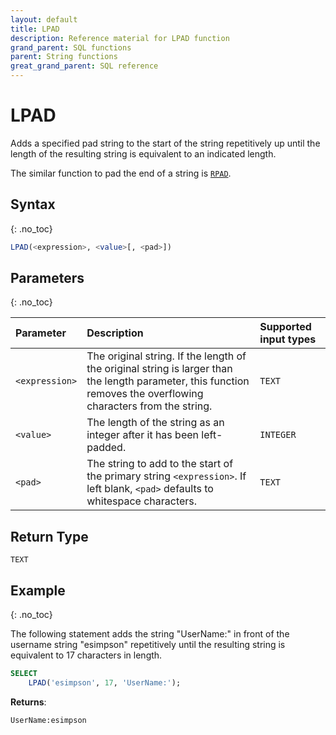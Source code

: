 ```yaml
---
layout: default
title: LPAD
description: Reference material for LPAD function
grand_parent: SQL functions
parent: String functions
great_grand_parent: SQL reference
---
```


# LPAD

Adds a specified pad string to the start of the string repetitively up until the length of the resulting string is equivalent to an indicated length.

The similar function to pad the end of a string is [`RPAD`](./rpad.md).

## Syntax
{: .no_toc}

```sql
LPAD(<expression>, <value>[, <pad>])
```

## Parameters 
{: .no_toc}

| Parameter  | Description                                      |Supported input types | 
| :---------- | :---------------------------------------------- | :------------|
| `<expression>`    | The original string. If the length of the original string is larger than the length parameter, this function removes the overflowing characters from the string. | `TEXT` | 
| `<value>` | The length of the string as an integer after it has been left-padded.  | `INTEGER` |                                                                                                         |
| `<pad>`    | The string to add to the start of the primary string `<expression>`. If left blank, `<pad>` defaults to whitespace characters.         | `TEXT` |                                                                                            |

## Return Type
`TEXT`

## Example
{: .no_toc}

The following statement adds the string "UserName:" in front of the username string "esimpson" repetitively until the resulting string is equivalent to 17 characters in length.

```sql
SELECT
	LPAD('esimpson', 17, 'UserName:');
```

**Returns**:

```
UserName:esimpson
```
